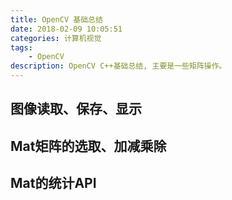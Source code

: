 ```yaml
---
title: OpenCV 基础总结
date: 2018-02-09 10:05:51
categories: 计算机视觉
tags:
    - OpenCV
description: OpenCV C++基础总结, 主要是一些矩阵操作。
---
```

## 图像读取、保存、显示

## Mat矩阵的选取、加减乘除

## Mat的统计API

## 
